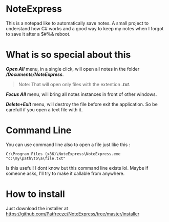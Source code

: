 # NoteExpress
This is a notepad like to automatically save notes. A small project to understand how C# works and a good way to keep my notes when I forgot to save it after a $#%& reboot.

# What is so special about this
***Open All*** menu, in a single click, will open all notes in the folder ***/Documents/NoteExpress***.
> Note: That will open only files with the extention ***.txt***.

***Focus All*** menu, will bring all notes instances in front of other windows.

***Delete+Exit*** menu, will destroy the file before exit the application. So be carefull if you open a text file with it.

# Command Line
You can use command line also to open a file just like this :
```
C:\Program Files (x86)\NoteExpress\NoteExpress.exe "c:\my\path\to\a\file.txt"
```
Is this useful! I dont know but this command line exists lol. Maybe if someone asks, I'll try to make it callable from anywhere.

# How to install
Just download the installer at https://github.com/Patfreeze/NoteExpress/tree/master/installer

